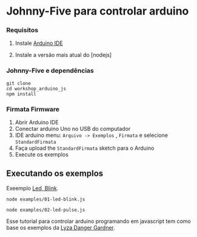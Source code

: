 # Johnny-Five para controlar arduino


### Requisitos

1. Instale [Arduino IDE](https://www.arduino.cc/en/Main/Software)

2. Instale a versão mais atual do [nodejs]


### Johnny-Five e dependências

```
git clone
cd workshop_arduino_js
npm install
```

### Firmata Firmware

1. Abrir Arduino IDE
2. Conectar arduino Uno no USB do computador
3. IDE arduino menu: `Arquivo -> Exemplos` , `Firmata` e selecione `StandardFirmata`
4. Faça upload the `StandardFirmata` sketch para o Arduino
5. Execute os exemplos



## Executando os exemplos


Exeemplo [Led, Blink](https://github.com/desireesantos/workshop_arduino_js/blob/master/exemplos/01-led-blink.js).

```
node examples/01-led-blink.js
```

```
node examples/02-led-pulse.js
```

Esse tutorial para controlar arduino programando em javascript tem como base os exemplos da [Lyza Danger Gardner](git://github.com/lyzadanger/jsot-johnny-five.git).
